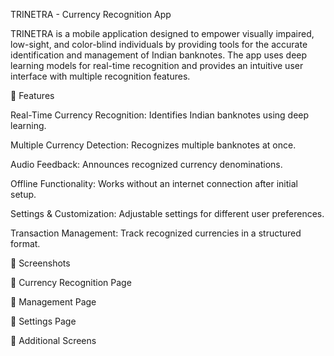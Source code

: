 TRINETRA - Currency Recognition App



TRINETRA is a mobile application designed to empower visually impaired, low-sight, and color-blind individuals by providing tools for the accurate identification and management of Indian banknotes. The app uses deep learning models for real-time recognition and provides an intuitive user interface with multiple recognition features.

📌 Features

Real-Time Currency Recognition: Identifies Indian banknotes using deep learning.

Multiple Currency Detection: Recognizes multiple banknotes at once.

Audio Feedback: Announces recognized currency denominations.

Offline Functionality: Works without an internet connection after initial setup.

Settings & Customization: Adjustable settings for different user preferences.

Transaction Management: Track recognized currencies in a structured format.

📸 Screenshots

🔹 Currency Recognition Page

🔹 Management Page

🔹 Settings Page

🔹 Additional Screens
